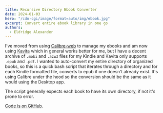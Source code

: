 ```yaml
---
title: Recursive Directory Ebook Converter
date: 2024-01-03
hero: "/cdn-cgi/image/format=auto/img/ebook.jpg"
excerpt: Convert entire ebook library in one go
authors:
  - Eldridge Alexander
---
```


I've moved from using [Calibre-web](https://github.com/janeczku/calibre-web) to manage my ebooks and am now using [Kavita](https://www.kavitareader.com/) which in general works better for me, but I have a decent archive of `.mobi` and `.azw3` files for my Kindle and Kavita only supports `.epub` and `.pdf`. I wanted to auto-convert my entire directory of organized books, so this is a quick bash script that iterates through a directory and for each Kindle formatted file, converts to epub if one doesn't already exist. It's using Calibre under the hood so the conversion should be the same as it would using the Desktop app.

The script generally expects each book to have its own directory, if not it's prone to error. 

[Code is on GitHub](https://github.com/eldridgea/recursive-ebook-convert).